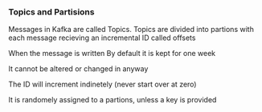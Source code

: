 ### Topics and Partisions

Messages in Kafka are called Topics. Topics are divided into partions with each message recieving an incremental ID called offsets


When the message is written
By default it is kept for one week

It cannot be altered or changed in anyway

The ID will increment indinetely (never start over at zero)

It is randomely assigned to a partions, unless a key is provided
